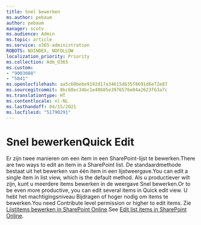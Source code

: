 ```yaml
---
title: Snel bewerken
ms.author: pebaum
author: pebaum
manager: scotv
ms.audience: Admin
ms.topic: article
ms.service: o365-administration
ROBOTS: NOINDEX, NOFOLLOW
localization_priority: Priority
ms.collection: Adm_O365
ms.custom:
- "9003088"
- "5841"
ms.openlocfilehash: aa5c60bebe9192d17a34615d635f8691d6e72e87
ms.sourcegitcommit: 8bc60ec34bc1e40685e3976576e04a2623f63a7c
ms.translationtype: HT
ms.contentlocale: nl-NL
ms.lasthandoff: 04/15/2021
ms.locfileid: "51790291"
---
```

# <a name="quick-edit"></a><span data-ttu-id="bb9f3-102">Snel bewerken</span><span class="sxs-lookup"><span data-stu-id="bb9f3-102">Quick Edit</span></span>

<span data-ttu-id="bb9f3-103">Er zijn twee manieren om een item in een SharePoint-lijst te bewerken.</span><span class="sxs-lookup"><span data-stu-id="bb9f3-103">There are two ways to edit an item in a SharePoint list.</span></span> <span data-ttu-id="bb9f3-104">De standaardmethode bestaat uit het bewerken van één item in een lijstweergave.</span><span class="sxs-lookup"><span data-stu-id="bb9f3-104">You can edit a single item in list view, which is the default method.</span></span> <span data-ttu-id="bb9f3-105">Als u productiever wilt zijn, kunt u meerdere items bewerken in de weergave Snel bewerken.</span><span class="sxs-lookup"><span data-stu-id="bb9f3-105">Or to be even more productive, you can edit several items in Quick edit view.</span></span> <span data-ttu-id="bb9f3-106">U hebt het machtigingsniveau Bijdragen of hoger nodig om items te bewerken.</span><span class="sxs-lookup"><span data-stu-id="bb9f3-106">You need Contribute level permission or higher to edit items.</span></span> <span data-ttu-id="bb9f3-107">Zie [Lijstitems bewerken in SharePoint Online](https://support.microsoft.com/office/dac1a1c3-a80b-4082-ba57-715cf613d0f7).</span><span class="sxs-lookup"><span data-stu-id="bb9f3-107">See [Edit list items in SharePoint Online](https://support.microsoft.com/office/dac1a1c3-a80b-4082-ba57-715cf613d0f7).</span></span>
